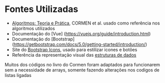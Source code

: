 # Fontes Utilizadas #

- [Algoritmos: Teoria e Prática](https://app.minhabiblioteca.com.br/reader/books/9788595158092/epubcfi/6/38[%3Bvnd.vst.idref%3Dchapter10]!/4/20/2/4), CORMEN et al. usado como referência nos algoritmos utilizados
- Documentação do [Vue] (https://vuejs.org/guide/introduction.html)
- Documentação do [Bootstrap] (https://getbootstrap.com/docs/5.0/getting-started/introduction/)
- Site do [Bootstrap Icons](https://icons.getbootstrap.com/), usado para estilizar icones e botões
- Referência da representação visual das [estruturas de dados](https://stackoverflow.com/questions/62425703/squares-inside-the-square-with-css)

Muitos dos códigos no livro do Cormen foram adaptados para funcionarem sem a necessidade de arrays, somente fazendo alterações nos codigos de listas ligadas 
